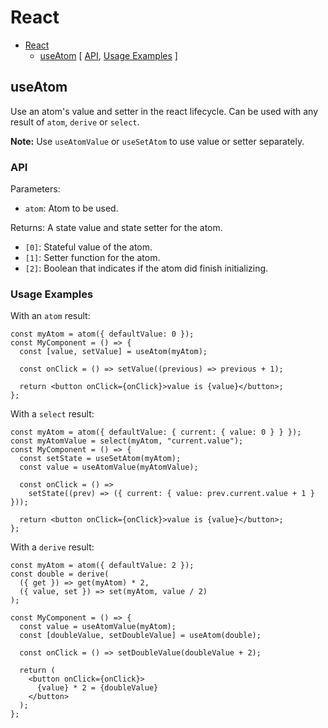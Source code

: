 # React

<!-- >> TOC >> -->

- [React](#react)
  - [useAtom](#useatom) [ [API](#api), [Usage Examples](#usage-examples) ]
  <!-- << TOC << -->

## useAtom

Use an atom's value and setter in the react lifecycle.
Can be used with any result of `atom`, `derive` or `select`.

**Note:** Use `useAtomValue` or `useSetAtom` to use value or setter separately.

### API

Parameters:

- `atom`: Atom to be used.

Returns: A state value and state setter for the atom.

- `[0]`: Stateful value of the atom.
- `[1]`: Setter function for the atom.
- `[2]`: Boolean that indicates if the atom did finish initializing.

### Usage Examples

With an `atom` result:

```tsx
const myAtom = atom({ defaultValue: 0 });
const MyComponent = () => {
  const [value, setValue] = useAtom(myAtom);

  const onClick = () => setValue((previous) => previous + 1);

  return <button onClick={onClick}>value is {value}</button>;
};
```

With a `select` result:

```tsx
const myAtom = atom({ defaultValue: { current: { value: 0 } } });
const myAtomValue = select(myAtom, "current.value");
const MyComponent = () => {
  const setState = useSetAtom(myAtom);
  const value = useAtomValue(myAtomValue);

  const onClick = () =>
    setState((prev) => ({ current: { value: prev.current.value + 1 } }));

  return <button onClick={onClick}>value is {value}</button>;
};
```

With a `derive` result:

```tsx
const myAtom = atom({ defaultValue: 2 });
const double = derive(
  ({ get }) => get(myAtom) * 2,
  ({ value, set }) => set(myAtom, value / 2)
);

const MyComponent = () => {
  const value = useAtomValue(myAtom);
  const [doubleValue, setDoubleValue] = useAtom(double);

  const onClick = () => setDoubleValue(doubleValue + 2);

  return (
    <button onClick={onClick}>
      {value} * 2 = {doubleValue}
    </button>
  );
};
```
